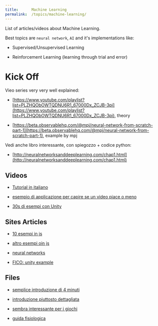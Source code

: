 ```yaml
---
title:      Machine Learning
permalink:  /topics/machine-learning/
---
```


List of articles/videos about Machine Learning.

Best topics are `neural network`, `AI` and it's implementations like:

- Supervised/Unsupervised Learning

- Reinforcement Learning (learning through trial and error)


Kick Off
========

Vieo series very very well explained:

- [https://www.youtube.com/playlist?list=PLZHQObOWTQDNU6R1_67000Dx_ZCJB-3pi](https://www.youtube.com/playlist?list=PLZHQObOWTQDNU6R1_67000Dx_ZCJB-3pi), theory

- [https://beta.observablehq.com/@mpj/neural-network-from-scratch-part-1](https://beta.observablehq.com/@mpj/neural-network-from-scratch-part-1), example by mpj

Vedi anche libro interessante, con spiegozzo + codice python:

- [http://neuralnetworksanddeeplearning.com/chap1.html](http://neuralnetworksanddeeplearning.com/chap1.html)

Videos
------

- [Tutorial in italiano](https://www.youtube.com/watch?v=6iW_iLy9Y0o)

- [esempio di applicazione per capire se un video piace o meno](https://www.youtube.com/watch?v=BGmNsuSraAw)

- [30s di esempi con Unity](https://www.youtube.com/watch?v=fq0JBaiCYNA)



Sites Articles
--------------

- [10 esempi in js](https://tutorialzine.com/2017/04/10-machine-learning-examples-in-javascript)

- [altro esempi oin js](https://github.com/abhisheksoni27/machine-learning-with-js)

- [neural networks](https://github.com/stmorgan/pythonNNexample)

- [FICO: unity example](https://github.com/Unity-Technologies/ml-agents)



Files
-----

- [semplice introduzione di 4 minuti](http://stor.altervista.org/informatica/nn/nn.htm)

- [introduzione piuttosto dettagliata](http://www.steo.it/ici/neuro/neurofuzzy.pdf)

- [sembra interessante per i giochi](https://arxiv.org/pdf/0706.0280.pdf)

- [guida fisiologica](http://www.centropiaggio.unipi.it/sites/default/files/course/material/reti_neurali_dispense_ing_pioggiamod.pdf)


